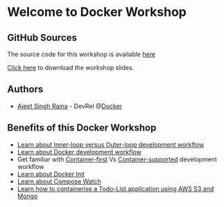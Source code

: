 # Welcome to Docker Workshop


## GitHub Sources

The source code for this workshop is available [here](https://github.com/ajeetraina/docker-workshop)

[Click here](https://github.com/ajeetraina/docker-workshop/blob/main/Shell_Docker_Workshop.pdf) to download the workshop slides.
## Authors

- [Ajeet Singh Raina](https://www.linkedin.com/in/ajeetsraina/) - DevRel @[Docker](https://docker.com)


## Benefits of this Docker Workshop

- [Learn about Inner-loop versus Outer-loop development workflow](lab1/overview.md)
- [Learn about Docker development workflow](lab1/docker-workflow.md)
- Get familiar with [Container-first](lab2/overview) Vs [Container-supported](lab3/overview.md) development workflow
- [Learn about Docker Init](lab1/docker-init.md)
- [Learn about Compose Watch](lab1/compose-watch.md)
- [Learn how to containerise a Todo-List application using AWS S3 and Mongo](lab2/services.md)



